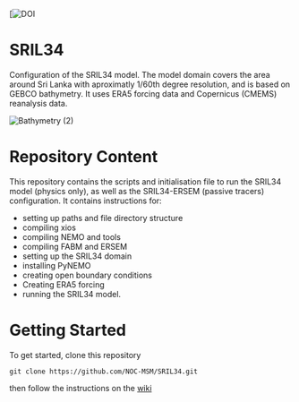 [![DOI](https://zenodo.org/record/7464071)
# SRIL34
Configuration of the SRIL34 model. The model domain covers the area around Sri Lanka with aproximatly 1/60th degree resolution, and is based on GEBCO bathymetry. It uses ERA5 forcing data and Copernicus (CMEMS) reanalysis data.

![Bathymetry (2)](https://user-images.githubusercontent.com/43344192/174807810-a73619a2-6298-438f-ac64-65f1306a1d9e.png)

# Repository Content

This repository contains the scripts and initialisation file to run the SRIL34 model (physics only), as well as the SRIL34-ERSEM (passive tracers) configuration. It contains instructions for: 
- setting up paths and file directory structure
- compiling xios
- compiling NEMO and tools
- compiling FABM and ERSEM 
- setting up the SRIL34 domain 
- installing PyNEMO  
- creating open boundary conditions 
- Creating ERA5 forcing 
- running the SRIL34 model. 

# Getting Started

To get started, clone this repository

```
git clone https://github.com/NOC-MSM/SRIL34.git
```

then follow the instructions on the [wiki](https://github.com/NOC-MSM/SRIL34/wiki)
 

